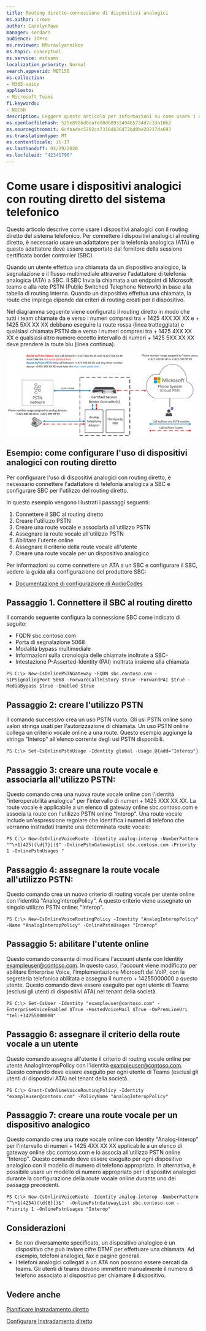 ```yaml
---
title: Routing diretto-connessione di dispositivi analogici
ms.author: crowe
author: CarolynRowe
manager: serdars
audience: ITPro
ms.reviewer: NMuravlyannikov
ms.topic: conceptual
ms.service: msteams
localization_priority: Normal
search.appverid: MET150
ms.collection:
- M365-voice
appliesto:
- Microsoft Teams
f1.keywords:
- NOCSH
description: Leggere questo articolo per informazioni su come usare i dispositivi analogici con il routing diretto di Microsoft Phone System.
ms.openlocfilehash: 525e898bd0eafe88d6893249465734d7c33a10b2
ms.sourcegitcommit: 6cfaadec5782ca7316db36472bd0be20217da693
ms.translationtype: MT
ms.contentlocale: it-IT
ms.lasthandoff: 02/29/2020
ms.locfileid: "42341796"
---
```

# <a name="how-to-use-analog-devices-with-phone-system-direct-routing"></a>Come usare i dispositivi analogici con routing diretto del sistema telefonico

Questo articolo descrive come usare i dispositivi analogici con il routing diretto del sistema telefonico. Per connettere i dispositivi analogici al routing diretto, è necessario usare un adattatore per la telefonia analogica (ATA) e questo adattatore deve essere supportato dal fornitore della sessione certificata border controller (SBC). 

Quando un utente effettua una chiamata da un dispositivo analogico, la segnalazione e il flusso multimediale attraverso l'adattatore di telefonia analogica (ATA) a SBC.  Il SBC Invia la chiamata a un endpoint di Microsoft teams o alla rete PSTN (Public Switched Telephone Network) in base alla tabella di routing interna.  Quando un dispositivo effettua una chiamata, la route che impiega dipende dai criteri di routing creati per il dispositivo.

Nel diagramma seguente viene configurato il routing diretto in modo che tutti i team chiamate da e verso i numeri compresi tra + 1425 4XX XX XX e + 1425 5XX XX XX debbano eseguire la route rossa (linea tratteggiata) e qualsiasi chiamata PSTN da e verso i numeri compresi tra + 1425 4XX XX XX e qualsiasi altro numero eccetto  intervallo di numeri + 1425 5XX XX XX deve prendere la route blu (linea continua). 

![Diagramma che mostra la configurazione del routing diretto](media/direct-routing-analog-device.png)

## <a name="example--how-to-configure-the-use-of-analog-devices-with-direct-routing"></a>Esempio: come configurare l'uso di dispositivi analogici con routing diretto

Per configurare l'uso di dispositivi analogici con routing diretto, è necessario connettere l'adattatore di telefonia analogica a SBC e configurare SBC per l'utilizzo del routing diretto. 

In questo esempio vengono illustrati i passaggi seguenti:

1. Connettere il SBC al routing diretto
2. Creare l'utilizzo PSTN
3. Creare una route vocale e associarla all'utilizzo PSTN
4. Assegnare la route vocale all'utilizzo PSTN
5. Abilitare l'utente online
6. Assegnare il criterio della route vocale all'utente
7. Creare una route vocale per un dispositivo analogico

Per informazioni su come connettere un ATA a un SBC e configurare il SBC, vedere la guida alla configurazione del produttore SBC:
- [Documentazione di configurazione di AudioCodes](https://www.audiocodes.com/media/14278/connecting-audiocodes-sbc-with-analog-device-to-microsoft-teams-direct-routing-enterprise-model-configuration-note.pdf)

## <a name="step-1--connect-the-sbc-to-direct-routing"></a>Passaggio 1.  Connettere il SBC al routing diretto

Il comando seguente configura la connessione SBC come indicato di seguito:

- FQDN sbc.contoso.com
- Porta di segnalazione 5068
- Modalità bypass multimediale
- Informazioni sulla cronologia delle chiamate inoltrate a SBC-
- Intestazione P-Asserted-Identity (PAI) inoltrata insieme alla chiamata 

```
PS C:\> New-CsOnlinePSTNGateway -FQDN sbc.contoso.com -SIPSignalingPort 5068 -ForwardCallHistory $true -ForwardPAI $true -MediaBypass $true -Enabled $true 
```

## <a name="step-2--create-the-pstn-usage"></a>Passaggio 2: creare l'utilizzo PSTN 

Il comando successivo crea un uso PSTN vuoto. Gli usi PSTN online sono valori stringa usati per l'autorizzazione di chiamata. Un uso PSTN online collega un criterio vocale online a una route. Questo esempio aggiunge la stringa "Interop" all'elenco corrente degli usi PSTN disponibili. 

```
PS C:\> Set-CsOnlinePstnUsage -Identity global -Usage @{add="Interop"} 
```

## <a name="step-3--create-a-voice-route-and-associate-it-with-the-pstn-usage"></a>Passaggio 3: creare una route vocale e associarla all'utilizzo PSTN:

Questo comando crea una nuova route vocale online con l'identità "interoperabilità analogica" per l'intervallo di numeri + 1425 XXX XX XX.  La route vocale è applicabile a un elenco di gateway online sbc.contoso.com e associa la route con l'utilizzo PSTN online "Interop". Una route vocale include un'espressione regolare che identifica i numeri di telefono che verranno instradati tramite una determinata route vocale:

```
PS C:\> New-CsOnlineVoiceRoute -Identity analog-interop -NumberPattern "^\+1(425)(\d{7}])$" -OnlinePstnGatewayList sbc.contoso.com -Priority 1 -OnlinePstnUsages "
```

## <a name="step-4-assign-the-voice-route-to-the-pstn-usage"></a>Passaggio 4: assegnare la route vocale all'utilizzo PSTN:

Questo comando crea un nuovo criterio di routing vocale per utente online con l'identità "AnalogInteropPolicy". A questo criterio viene assegnato un singolo utilizzo PSTN online: "Interop".

```
PS C:\> New-CsOnlineVoiceRoutingPolicy -Identity "AnalogInteropPolicy" -Name "AnalogInteropPolicy" -OnlinePstnUsages "Interop"
```

## <a name="step-5-enable-the-online-user"></a>Passaggio 5: abilitare l'utente online

Questo comando consente di modificare l'account utente con Identity exampleuser@contoso.com. In questo caso, l'account viene modificato per abilitare Enterprise Voice, l'implementazione Microsoft del VoIP, con la segreteria telefonica abilitata e assegna il numero + 14255000000 a questo utente.  Questo comando deve essere eseguito per ogni utente di Teams (esclusi gli utenti di dispositivi ATA) nel tenant della società.

```
PS C:\> Set-CsUser -Identity "exampleuser@contoso.com" -EnterpriseVoiceEnabled $True -HostedVoiceMail $True -OnPremLineUri "tel:+14255000000"
```

## <a name="step-6-assign-the-voice-route-policy-to-a-user"></a>Passaggio 6: assegnare il criterio della route vocale a un utente

Questo comando assegna all'utente il criterio di routing vocale online per utente AnalogInteropPolicy con l'identità exampleuser@contoso.com.  Questo comando deve essere eseguito per ogni utente di Teams (esclusi gli utenti di dispositivi ATA) nel tenant della società.

```
PS C:\> Grant-CsOnlineVoiceRoutingPolicy -Identity "exampleuser@contoso.com" -PolicyName "AnalogInteropPolicy" 
```

## <a name="step-7--create-a-voice-route-for-an-analog-device"></a>Passaggio 7: creare una route vocale per un dispositivo analogico

Questo comando crea una route vocale online con Identity "Analog-Interop" per l'intervallo di numeri + 1425 4XX XX XX applicabile a un elenco di gateway online sbc.contoso.com e lo associa all'utilizzo PSTN online "Interop".  Questo comando deve essere eseguito per ogni dispositivo analogico con il modello di numero di telefono appropriato. In alternativa, è possibile usare un modello di numero appropriato per i dispositivi analogici durante la configurazione della route vocale online durante uno dei passaggi precedenti.

```
PS C:\> New-CsOnlineVoiceRoute -Identity analog-interop -NumberPattern "^\+1(4254)(\d{6}])$"  -OnlinePstnGatewayList sbc.contoso.com -Priority 1 -OnlinePstnUsages "Interop"
```

## <a name="considerations"></a>Considerazioni

- Se non diversamente specificato, un dispositivo analogico è un dispositivo che può inviare cifre DTMF per effettuare una chiamata. Ad esempio, telefoni analogici, fax e pagine generali.
- I telefoni analogici collegati a un ATA non possono essere cercati da teams. Gli utenti di teams devono immettere manualmente il numero di telefono associato al dispositivo per chiamare il dispositivo.  
 

## <a name="see-also"></a>Vedere anche

[Pianificare Instradamento diretto](direct-routing-plan.md)

[Configurare Instradamento diretto](direct-routing-configure.md)
